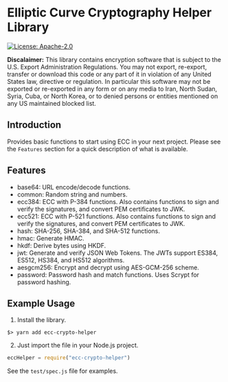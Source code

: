 # Elliptic Curve Cryptography Helper Library

[![License: Apache-2.0](https://img.shields.io/badge/License-Apache--2.0-blue.svg)](https://opensource.org/licenses/Apache-2.0)

**Discalaimer:** This library contains encryption software that is subject to 
the U.S. Export Administration Regulations. You may not export, re-export, 
transfer or download this code or any part of it in violation of any United 
States law, directive or regulation. In particular this software may not be 
exported or re-exported in any form or on any media to Iran, North Sudan, 
Syria, Cuba, or North Korea, or to denied persons or entities mentioned on any 
US maintained blocked list.

## Introduction
Provides basic functions to start using ECC in your next project. Please see
the `Features` section for a quick description of what is available. 

## Features

- base64: URL encode/decode functions.
- common: Random string and numbers.
- ecc384: ECC with P-384 functions. Also contains functions to sign and verify
          the signatures, and convert PEM certificates to JWK.
- ecc521: ECC with P-521 functions. Also contains functions to sign and verify
          the signatures, and convert PEM certificates to JWK.
- hash: SHA-256, SHA-384, and SHA-512 functions.
- hmac: Generate HMAC.
- hkdf: Derive bytes using HKDF.
- jwt: Generate and verify JSON Web Tokens. The JWTs support ES384, ES512, 
       HS384, and HS512 algorithms.
- aesgcm256: Encrypt and decrypt using AES-GCM-256 scheme.
- password: Password hash and match functions. Uses Scrypt for password hashing.

## Example Usage

1. Install the library.

```
$> yarn add ecc-crypto-helper
```

2. Just import the file in your Node.js project.

```javascript
eccHelper = require("ecc-crypto-helper")
```

See the `test/spec.js` file for examples.
